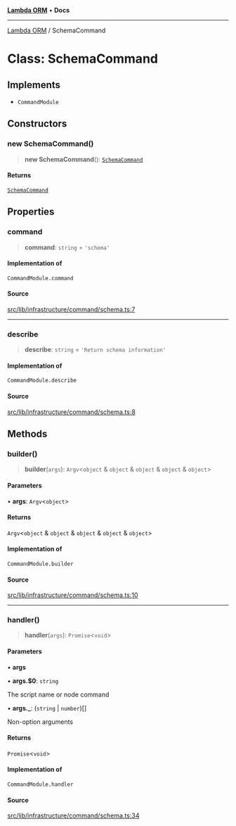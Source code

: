 [**Lambda ORM**](../README.md) • **Docs**

***

[Lambda ORM](../README.md) / SchemaCommand

# Class: SchemaCommand

## Implements

- `CommandModule`

## Constructors

### new SchemaCommand()

> **new SchemaCommand**(): [`SchemaCommand`](SchemaCommand.md)

#### Returns

[`SchemaCommand`](SchemaCommand.md)

## Properties

### command

> **command**: `string` = `'schema'`

#### Implementation of

`CommandModule.command`

#### Source

[src/lib/infrastructure/command/schema.ts:7](https://github.com/lambda-orm/lambdaorm-cli/blob/a6f538c72fc43e2903d0ad99ece4e57cfa65c7aa/src/lib/infrastructure/command/schema.ts#L7)

***

### describe

> **describe**: `string` = `'Return schema information'`

#### Implementation of

`CommandModule.describe`

#### Source

[src/lib/infrastructure/command/schema.ts:8](https://github.com/lambda-orm/lambdaorm-cli/blob/a6f538c72fc43e2903d0ad99ece4e57cfa65c7aa/src/lib/infrastructure/command/schema.ts#L8)

## Methods

### builder()

> **builder**(`args`): `Argv`\<`object` & `object` & `object` & `object` & `object`\>

#### Parameters

• **args**: `Argv`\<`object`\>

#### Returns

`Argv`\<`object` & `object` & `object` & `object` & `object`\>

#### Implementation of

`CommandModule.builder`

#### Source

[src/lib/infrastructure/command/schema.ts:10](https://github.com/lambda-orm/lambdaorm-cli/blob/a6f538c72fc43e2903d0ad99ece4e57cfa65c7aa/src/lib/infrastructure/command/schema.ts#L10)

***

### handler()

> **handler**(`args`): `Promise`\<`void`\>

#### Parameters

• **args**

• **args.$0**: `string`

The script name or node command

• **args.\_**: (`string` \| `number`)[]

Non-option arguments

#### Returns

`Promise`\<`void`\>

#### Implementation of

`CommandModule.handler`

#### Source

[src/lib/infrastructure/command/schema.ts:34](https://github.com/lambda-orm/lambdaorm-cli/blob/a6f538c72fc43e2903d0ad99ece4e57cfa65c7aa/src/lib/infrastructure/command/schema.ts#L34)
